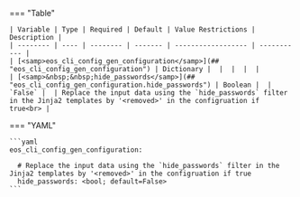 <!--
  ~ Copyright (c) 2024 Arista Networks, Inc.
  ~ Use of this source code is governed by the Apache License 2.0
  ~ that can be found in the LICENSE file.
  -->
=== "Table"

    | Variable | Type | Required | Default | Value Restrictions | Description |
    | -------- | ---- | -------- | ------- | ------------------ | ----------- |
    | [<samp>eos_cli_config_gen_configuration</samp>](## "eos_cli_config_gen_configuration") | Dictionary |  |  |  |  |
    | [<samp>&nbsp;&nbsp;hide_passwords</samp>](## "eos_cli_config_gen_configuration.hide_passwords") | Boolean |  | `False` |  | Replace the input data using the `hide_passwords` filter in the Jinja2 templates by '<removed>' in the configruation if true<br> |

=== "YAML"

    ```yaml
    eos_cli_config_gen_configuration:

      # Replace the input data using the `hide_passwords` filter in the Jinja2 templates by '<removed>' in the configruation if true
      hide_passwords: <bool; default=False>
    ```
